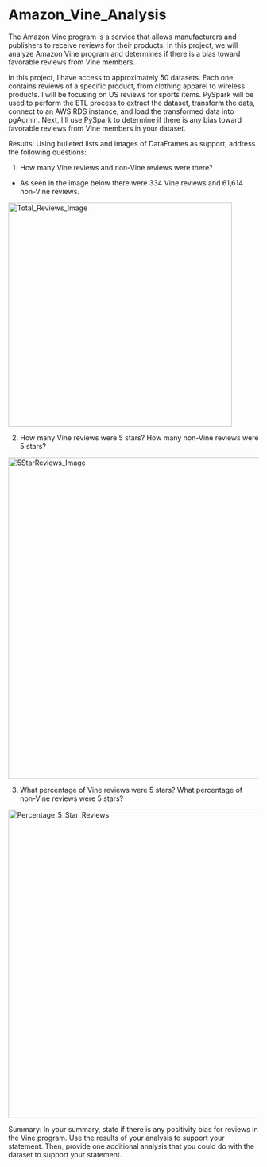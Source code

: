 # Amazon_Vine_Analysis

The Amazon Vine program is a service that allows manufacturers and publishers to receive reviews for their products. In this project, we will analyze Amazon Vine program and determines if there is a bias toward favorable reviews from Vine members.

In this project, I have access to approximately 50 datasets. Each one contains reviews of a specific product, from clothing apparel to wireless products. I will be focusing on US reviews for sports items. PySpark will be used to perform the ETL process to extract the dataset, transform the data, connect to an AWS RDS instance, and load the transformed data into pgAdmin. Next, I'll use PySpark to determine if there is any bias toward favorable reviews from Vine members in your dataset.

Results: Using bulleted lists and images of DataFrames as support, address the following questions:

1. How many Vine reviews and non-Vine reviews were there?
- As seen in the image below there were 334 Vine reviews and 61,614 non-Vine reviews.

<img width="450" alt="Total_Reviews_Image" src="https://user-images.githubusercontent.com/60076980/163737718-28e7e41a-64ad-489c-9961-b8a190202060.png">

2. How many Vine reviews were 5 stars? How many non-Vine reviews were 5 stars?

<img width="646" alt="5StarReviews_Image" src="https://user-images.githubusercontent.com/60076980/163737888-6fbd7b5c-d7cb-4262-b3b0-1b26dbc0f256.png">

3. What percentage of Vine reviews were 5 stars? What percentage of non-Vine reviews were 5 stars?

<img width="620" alt="Percentage_5_Star_Reviews" src="https://user-images.githubusercontent.com/60076980/163737980-4e7e6b96-92f3-4da7-81bd-a8543df6f6c2.png">

Summary: In your summary, state if there is any positivity bias for reviews in the Vine program. Use the results of your analysis to support your statement. Then, provide one additional analysis that you could do with the dataset to support your statement.
